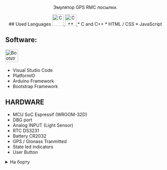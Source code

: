 <p align="center">
 Эмулятор GPS RMC посылки.
</p>
<!-- ![table](https://github.com/EmbedDevIOT/ClockStation_rev0/blob/main/doc/StartPage.jpg) -->
<p align="center">
## Used Languages 
  <a href="https://docs.microsoft.com/en-us/cpp/?view=msvc-170" target="_blank" rel="noreferrer"><img src="https://raw.githubusercontent.com/danielcranney/readme-generator/main/public/icons/skills/c-colored.svg" width="36" height="36" alt="C" />
  </a>
  <a href="https://docs.microsoft.com/en-us/cpp/?view=msvc-170" target="_blank" rel="noreferrer"><img src="https://raw.githubusercontent.com/danielcranney/readme-generator/main/public/icons/skills/cplusplus-colored.svg" width="36" height="36" alt="C++" />
  </a>
* C and C++
* HTML / CSS
* JavaScript  
</p>

## Software:

<img src="https://github.com/EmbedDevIOT/devicon/blob/master/icons/bootstrap/bootstrap-original-wordmark.svg" title="Bootstrap" alt="Bootstrap" width="40" height="40"/>&nbsp;

* Visual Studio Code
* PlatformIO
* Arduino Framework
* Bootstrap Framework

## HARDWARE
- MCU SoC Espressif (WROOM-32D)
- DBG port
- Analog INPUT (Light Sensor)
- RTC DS3231
- Battery CR2032
- GPS / Glonass Tranmitted
- State led indicators
- User Button
  
<details>
<summary>На борту</summary>
  
  1. Wi-Fi
  2. HTTP - Server
  3. OTA - UPDATE
  4. RS-282
  </details>
